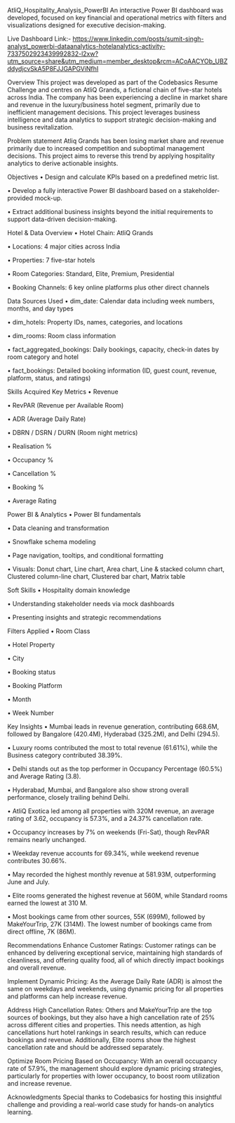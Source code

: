 AtliQ_Hospitality_Analysis_PowerBI
An interactive Power BI dashboard was developed, focused on key financial and operational metrics with filters and visualizations designed for executive decision-making.

Live Dashboard Link:- https://www.linkedin.com/posts/sumit-singh-analyst_powerbi-dataanalytics-hotelanalytics-activity-7337502923439992832-l2xw?utm_source=share&utm_medium=member_desktop&rcm=ACoAACYOb_UBZddydjcvSkA5P8FJJGAPGViNfhI

Overview
This project was developed as part of the Codebasics Resume Challenge and centres on AtliQ Grands, a fictional chain of five-star hotels across India. The company has been experiencing a decline in market share and revenue in the luxury/business hotel segment, primarily due to inefficient management decisions. This project leverages business intelligence and data analytics to support strategic decision-making and business revitalization.

Problem statement
Atliq Grands has been losing market share and revenue primarily due to increased competition and suboptimal management decisions. This project aims to reverse this trend by applying hospitality analytics to derive actionable insights.

Objectives
• Design and calculate KPIs based on a predefined metric list.

• Develop a fully interactive Power BI dashboard based on a stakeholder-provided mock-up.

• Extract additional business insights beyond the initial requirements to support data-driven decision-making.

Hotel & Data Overview
• Hotel Chain: AtliQ Grands

• Locations: 4 major cities across India

• Properties: 7 five-star hotels

• Room Categories: Standard, Elite, Premium, Presidential

• Booking Channels: 6 key online platforms plus other direct channels

Data Sources Used
• dim_date: Calendar data including week numbers, months, and day types

• dim_hotels: Property IDs, names, categories, and locations

• dim_rooms: Room class information

• fact_aggregated_bookings: Daily bookings, capacity, check-in dates by room category and hotel

• fact_bookings: Detailed booking information (ID, guest count, revenue, platform, status, and ratings)

Skills Acquired
Key Metrics
• Revenue

• RevPAR (Revenue per Available Room)

• ADR (Average Daily Rate)

• DBRN / DSRN / DURN (Room night metrics)

• Realisation %

• Occupancy %

• Cancellation %

• Booking %

• Average Rating

Power BI & Analytics
• Power BI fundamentals

• Data cleaning and transformation

• Snowflake schema modeling

• Page navigation, tooltips, and conditional formatting

• Visuals: Donut chart, Line chart, Area chart, Line & stacked column chart, Clustered column-line chart, Clustered bar chart, Matrix table

Soft Skills
• Hospitality domain knowledge

• Understanding stakeholder needs via mock dashboards

• Presenting insights and strategic recommendations

Filters Applied
• Room Class

• Hotel Property

• City

• Booking status

• Booking Platform

• Month

• Week Number

Key Insights
• Mumbai leads in revenue generation, contributing 668.6M, followed by Bangalore (420.4M), Hyderabad (325.2M), and Delhi (294.5).

• Luxury rooms contributed the most to total revenue (61.61%), while the Business category contributed 38.39%.

• Delhi stands out as the top performer in Occupancy Percentage (60.5%) and Average Rating (3.8).

• Hyderabad, Mumbai, and Bangalore also show strong overall performance, closely trailing behind Delhi.

• AtliQ Exotica led among all properties with 320M revenue, an average rating of 3.62, occupancy is 57.3%, and a 24.37% cancellation rate.

• Occupancy increases by 7% on weekends (Fri-Sat), though RevPAR remains nearly unchanged.

• Weekday revenue accounts for 69.34%, while weekend revenue contributes 30.66%.

• May recorded the highest monthly revenue at 581.93M, outperforming June and July.

• Elite rooms generated the highest revenue at 560M, while Standard rooms earned the lowest at 310 M.

• Most bookings came from other sources, 55K (699M), followed by MakeYourTrip, 27K (314M). The lowest number of bookings came from direct offline, 7K (86M).

Recommendations
Enhance Customer Ratings:
Customer ratings can be enhanced by delivering exceptional service, maintaining high standards of cleanliness, and offering quality food, all of which directly impact bookings and overall revenue.

Implement Dynamic Pricing:
As the Average Daily Rate (ADR) is almost the same on weekdays and weekends, using dynamic pricing for all properties and platforms can help increase revenue.

Address High Cancellation Rates:
Others and MakeYourTrip are the top sources of bookings, but they also have a high cancellation rate of 25% across different cities and properties. This needs attention, as high cancellations hurt hotel rankings in search results, which can reduce bookings and revenue. Additionally, Elite rooms show the highest cancellation rate and should be addressed separately.

Optimize Room Pricing Based on Occupancy:
With an overall occupancy rate of 57.9%, the management should explore dynamic pricing strategies, particularly for properties with lower occupancy, to boost room utilization and increase revenue.

Acknowledgments
Special thanks to Codebasics for hosting this insightful challenge and providing a real-world case study for hands-on analytics learning.
